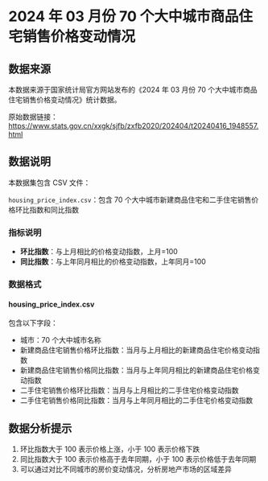 # 2024 年 03 月份 70 个大中城市商品住宅销售价格变动情况

## 数据来源

本数据来源于国家统计局官方网站发布的《2024 年 03 月份 70 个大中城市商品住宅销售价格变动情况》统计数据。

原始数据链接：https://www.stats.gov.cn/xxgk/sjfb/zxfb2020/202404/t20240416_1948557.html

## 数据说明

本数据集包含 CSV 文件：

`housing_price_index.csv`：包含 70 个大中城市新建商品住宅和二手住宅销售价格环比指数和同比指数

### 指标说明

- **环比指数**：与上月相比的价格变动指数，上月=100
- **同比指数**：与上年同月相比的价格变动指数，上年同月=100

### 数据格式

#### housing_price_index.csv

包含以下字段：

- 城市：70 个大中城市名称
- 新建商品住宅销售价格环比指数：当月与上月相比的新建商品住宅价格变动指数
- 新建商品住宅销售价格同比指数：当月与上年同月相比的新建商品住宅价格变动指数
- 二手住宅销售价格环比指数：当月与上月相比的二手住宅价格变动指数
- 二手住宅销售价格同比指数：当月与上年同月相比的二手住宅价格变动指数

## 数据分析提示

1. 环比指数大于 100 表示价格上涨，小于 100 表示价格下跌
2. 同比指数大于 100 表示价格高于去年同期，小于 100 表示价格低于去年同期
3. 可以通过对比不同城市的房价变动情况，分析房地产市场的区域差异
